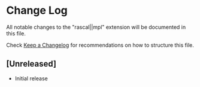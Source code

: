 # Change Log

All notable changes to the "rascal||mpl" extension will be documented in this file.

Check [Keep a Changelog](http://keepachangelog.com/) for recommendations on how to structure this file.

## [Unreleased]

- Initial release